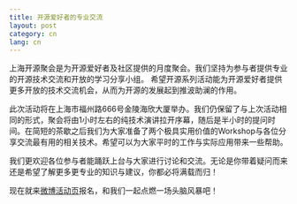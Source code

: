 ```yaml
---
title: 开源爱好者的专业交流
layout: post
category: cn
lang: cn
---
```


上海开源聚会是为开源爱好者及社区提供的月度聚会。我们坚持为参与者提供专业的开源技术交流和开放的学习分享小组。 希望开源系列活动能为开源爱好者提供更多开放的技术交流机会，从而为开源的发展起到推波助澜的作用。

此次活动将在上海市福州路666号金陵海欣大厦举办。我们仍保留了与上次活动相同的形式，聚会将由1小时左右的纯技术演讲拉开序幕，随后是半小时的提问时间。在简短的茶歇之后我们为大家准备了两个极具实用价值的Workshop与各位分享交流最有用的相关技术。希望可以为大家平时的工作与实际应用带来一些帮助。

我们更欢迎各位参与者能踊跃上台与大家进行讨论和交流。无论是你带着疑问而来还是希望了解更多更专业的知识与建议，你都必将满载而归！

现在就来[微博活动页](http://event.weibo.com/809509)报名，和我们一起点燃一场头脑风暴吧！
